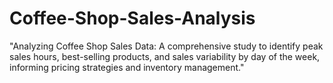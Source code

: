 # Coffee-Shop-Sales-Analysis

"Analyzing Coffee Shop Sales Data: A comprehensive study to identify peak sales hours, best-selling products, and sales variability by day of the week, informing pricing strategies and inventory management."
